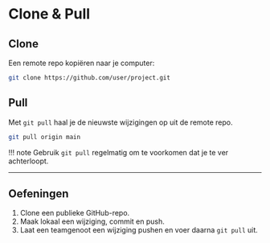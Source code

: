 # Clone & Pull

## Clone

Een remote repo kopiëren naar je computer:  
```bash
git clone https://github.com/user/project.git
```

## Pull

Met `git pull` haal je de nieuwste wijzigingen op uit de remote repo.  
```bash
git pull origin main
```

!!! note
    Gebruik `git pull` regelmatig om te voorkomen dat je te ver achterloopt.

---

## Oefeningen

1. Clone een publieke GitHub-repo.  
2. Maak lokaal een wijziging, commit en push.  
3. Laat een teamgenoot een wijziging pushen en voer daarna `git pull` uit.
